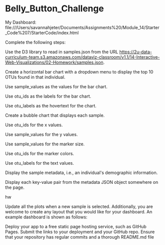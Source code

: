 # Belly_Button_Challenge

My Dashboard: file:///Users/savannahjeter/Documents/Assignments%20/Module_14/Starter_Code%207/StarterCode/index.html

Complete the following steps:

Use the D3 library to read in samples.json from the URL https://2u-data-curriculum-team.s3.amazonaws.com/dataviz-classroom/v1.1/14-Interactive-Web-Visualizations/02-Homework/samples.json.

Create a horizontal bar chart with a dropdown menu to display the top 10 OTUs found in that individual.

Use sample_values as the values for the bar chart.

Use otu_ids as the labels for the bar chart.

Use otu_labels as the hovertext for the chart.



Create a bubble chart that displays each sample.

Use otu_ids for the x values.

Use sample_values for the y values.

Use sample_values for the marker size.

Use otu_ids for the marker colors.

Use otu_labels for the text values.

Display the sample metadata, i.e., an individual's demographic information.

Display each key-value pair from the metadata JSON object somewhere on the page.

hw 

Update all the plots when a new sample is selected. Additionally, you are welcome to create any layout that you would like for your dashboard. An example dashboard is shown as follows:


Deploy your app to a free static page hosting service, such as GitHub Pages. Submit the links to your deployment and your GitHub repo. Ensure that your repository has regular commits and a thorough README.md file
